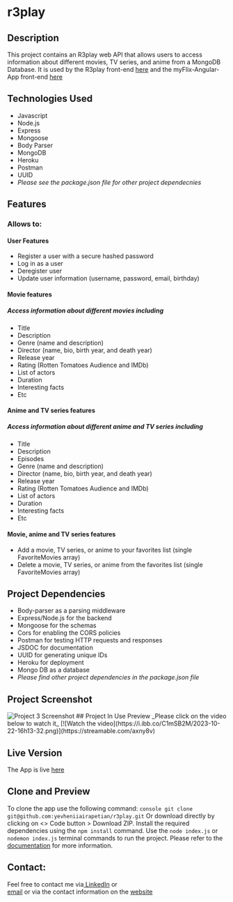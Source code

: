 # r3play

## Description
This project contains an R3play web API that allows users to access information about different movies, TV series, and anime from a MongoDB Database. It is used by the R3play front-end [here](https://github.com/yevheniiairapetian/r3play-client) and the myFlix-Angular-App front-end [here](https://github.com/yevheniiairapetian/r3play-client)

## Technologies Used
- Javascript
- Node.js
- Express
- Mongoose
- Body Parser
- MongoDB
- Heroku
- Postman
- UUID
- _Please see the package.json file for other project dependecnies_


## Features
### Allows to:
#### User Features
- Register a user with a secure hashed password
- Log in as a user
- Deregister user
- Update user information (username, password, email, birthday)
#### Movie features
##### Access information about different movies including 
- Title
- Description
- Genre (name and description)
- Director (name, bio, birth year, and death year)
- Release year
- Rating (Rotten Tomatoes Audience and IMDb) 
- List of actors
- Duration
- Interesting facts
- Etc
#### Anime and TV series features
##### Access information about different anime and TV series including 
- Title
- Description
- Episodes
- Genre (name and description)
- Director (name, bio, birth year, and death year)
- Release year
- Rating (Rotten Tomatoes Audience and IMDb) 
- List of actors
- Duration
- Interesting facts
- Etc
#### Movie, anime and TV series features
- Add a movie, TV series, or anime to your favorites list (single FavoriteMovies array)
- Delete a movie, TV series, or anime from the favorites list (single FavoriteMovies array)

## Project Dependencies
- Body-parser as a parsing middleware
- Express/Node.js for the backend
- Mongoose for the schemas
- Cors for enabling the CORS policies
- Postman for testing HTTP requests and responses
- JSDOC for documentation
- UUID for generating unique IDs
- Heroku for deployment
- Mongo DB as a database
- _Please find other project dependencies in the package.json file_

## Project Screenshot
<img src="https://i.ibb.co/C1mSB2M/2023-10-22-16h13-32.png" alt="Project 3 Screenshot" border="0">      
## Project In Use Preview
_Please click on the video below to watch it_   
[![Watch the video](https://i.ibb.co/C1mSB2M/2023-10-22-16h13-32.png)](https://streamable.com/axny8v)

## Live Version
The App is live [here](https://r3play-934f9ea5664d.herokuapp.com/)

## Clone and Preview 
To clone the app use the following command:
```console git clone git@github.com:yevheniiairapetian/r3play.git```
Or download directly by clicking on <> Code button > Download ZIP. 
Install the required dependencies using the ```npm install``` command. Use the ```node index.js``` or ```nodemon index.js``` terminal commands to run the project.
Please refer to the [documentation](https://r3play-934f9ea5664d.herokuapp.com/documentation) for more information.

## Contact:
Feel free to contact me via[ LinkedIn](https://www.linkedin.com/in/yevhenii-airapetian/) or  
[email](mailto:sonkozhenia11@gmail.com) or 
via the contact information on the [website](https://yevheniiairapetian.github.io/portfolio-website/contact.html) 
